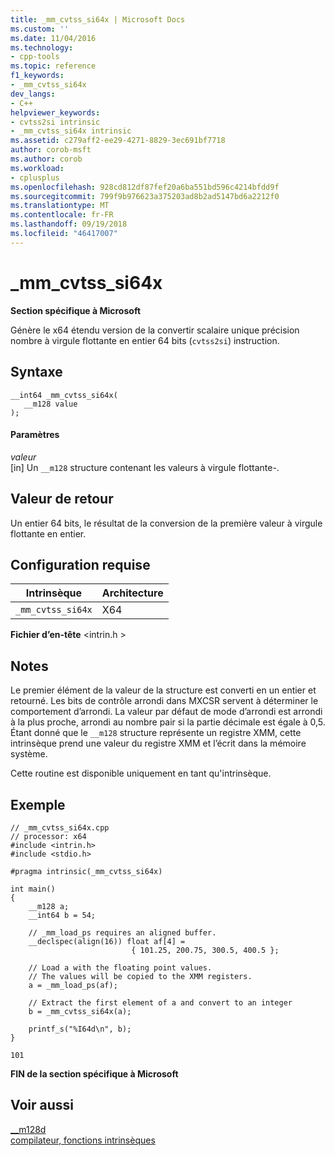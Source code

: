 ```yaml
---
title: _mm_cvtss_si64x | Microsoft Docs
ms.custom: ''
ms.date: 11/04/2016
ms.technology:
- cpp-tools
ms.topic: reference
f1_keywords:
- _mm_cvtss_si64x
dev_langs:
- C++
helpviewer_keywords:
- cvtss2si intrinsic
- _mm_cvtss_si64x intrinsic
ms.assetid: c279aff2-ee29-4271-8829-3ec691bf7718
author: corob-msft
ms.author: corob
ms.workload:
- cplusplus
ms.openlocfilehash: 928cd812df87fef20a6ba551bd596c4214bfdd9f
ms.sourcegitcommit: 799f9b976623a375203ad8b2ad5147bd6a2212f0
ms.translationtype: MT
ms.contentlocale: fr-FR
ms.lasthandoff: 09/19/2018
ms.locfileid: "46417007"
---
```

# <a name="mmcvtsssi64x"></a>_mm_cvtss_si64x

**Section spécifique à Microsoft**

Génère le x64 étendu version de la convertir scalaire unique précision nombre à virgule flottante en entier 64 bits (`cvtss2si`) instruction.

## <a name="syntax"></a>Syntaxe

```
__int64 _mm_cvtss_si64x( 
   __m128 value 
);
```

#### <a name="parameters"></a>Paramètres

*valeur*<br/>
[in] Un `__m128` structure contenant les valeurs à virgule flottante-.

## <a name="return-value"></a>Valeur de retour

Un entier 64 bits, le résultat de la conversion de la première valeur à virgule flottante en entier.

## <a name="requirements"></a>Configuration requise

|Intrinsèque|Architecture|
|---------------|------------------|
|`_mm_cvtss_si64x`|X64|

**Fichier d’en-tête** \<intrin.h >

## <a name="remarks"></a>Notes

Le premier élément de la valeur de la structure est converti en un entier et retourné. Les bits de contrôle arrondi dans MXCSR servent à déterminer le comportement d’arrondi. La valeur par défaut de mode d’arrondi est arrondi à la plus proche, arrondi au nombre pair si la partie décimale est égale à 0,5. Étant donné que le `__m128` structure représente un registre XMM, cette intrinsèque prend une valeur du registre XMM et l’écrit dans la mémoire système.

Cette routine est disponible uniquement en tant qu'intrinsèque.

## <a name="example"></a>Exemple

```
// _mm_cvtss_si64x.cpp
// processor: x64
#include <intrin.h>
#include <stdio.h>

#pragma intrinsic(_mm_cvtss_si64x)

int main()
{
    __m128 a;
    __int64 b = 54;

    // _mm_load_ps requires an aligned buffer.
    __declspec(align(16)) float af[4] =
                           { 101.25, 200.75, 300.5, 400.5 };

    // Load a with the floating point values.
    // The values will be copied to the XMM registers.
    a = _mm_load_ps(af);

    // Extract the first element of a and convert to an integer
    b = _mm_cvtss_si64x(a);

    printf_s("%I64d\n", b);
}
```

```Output
101
```

**FIN de la section spécifique à Microsoft**

## <a name="see-also"></a>Voir aussi

[__m128d](../cpp/m128d.md)<br/>
[compilateur, fonctions intrinsèques](../intrinsics/compiler-intrinsics.md)
